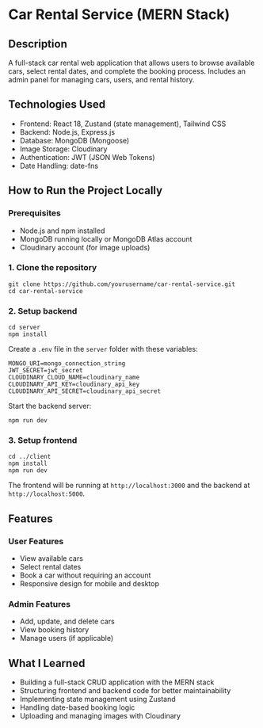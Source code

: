 <!-- @format -->

# Car Rental Service (MERN Stack)

## Description

A full-stack car rental web application that allows users to browse available cars, select rental dates, and complete the booking process. Includes an admin panel for managing cars, users, and rental history.

## Technologies Used

- Frontend: React 18, Zustand (state management), Tailwind CSS
- Backend: Node.js, Express.js
- Database: MongoDB (Mongoose)
- Image Storage: Cloudinary
- Authentication: JWT (JSON Web Tokens)
- Date Handling: date-fns

## How to Run the Project Locally

### Prerequisites

- Node.js and npm installed
- MongoDB running locally or MongoDB Atlas account
- Cloudinary account (for image uploads)

### 1. Clone the repository

```
git clone https://github.com/yourusername/car-rental-service.git
cd car-rental-service
```

### 2. Setup backend

```
cd server
npm install
```

Create a `.env` file in the `server` folder with these variables:

```
MONGO_URI=mongo_connection_string
JWT_SECRET=jwt_secret
CLOUDINARY_CLOUD_NAME=cloudinary_name
CLOUDINARY_API_KEY=cloudinary_api_key
CLOUDINARY_API_SECRET=cloudinary_api_secret
```

Start the backend server:

```
npm run dev
```

### 3. Setup frontend

```
cd ../client
npm install
npm run dev
```

The frontend will be running at `http://localhost:3000` and the backend at `http://localhost:5000`.

## Features

### User Features

- View available cars
- Select rental dates
- Book a car without requiring an account
- Responsive design for mobile and desktop

### Admin Features

- Add, update, and delete cars
- View booking history
- Manage users (if applicable)

## What I Learned

- Building a full-stack CRUD application with the MERN stack
- Structuring frontend and backend code for better maintainability
- Implementing state management using Zustand
- Handling date-based booking logic
- Uploading and managing images with Cloudinary
